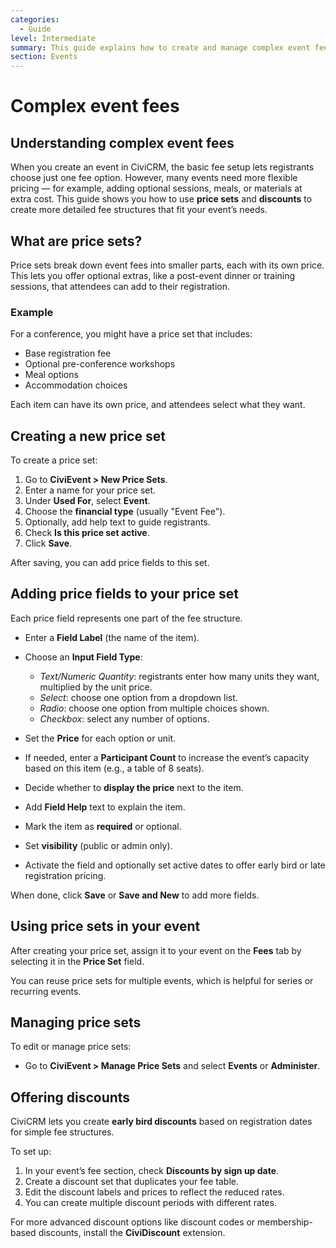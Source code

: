```yaml
---
categories:
  - Guide  
level: Intermediate  
summary: This guide explains how to create and manage complex event fees in CiviCRM using price sets and discounts, helping non-profit users offer flexible pricing options for event registration.  
section: Events  
---
```


# Complex event fees

## Understanding complex event fees

When you create an event in CiviCRM, the basic fee setup lets registrants choose just one fee option. However, many events need more flexible pricing — for example, adding optional sessions, meals, or materials at extra cost. This guide shows you how to use **price sets** and **discounts** to create more detailed fee structures that fit your event’s needs.

## What are price sets?

Price sets break down event fees into smaller parts, each with its own price. This lets you offer optional extras, like a post-event dinner or training sessions, that attendees can add to their registration.

### Example

For a conference, you might have a price set that includes:

- Base registration fee  
- Optional pre-conference workshops  
- Meal options  
- Accommodation choices  

Each item can have its own price, and attendees select what they want.

## Creating a new price set

To create a price set:

1. Go to **CiviEvent > New Price Sets**.  
2. Enter a name for your price set.  
3. Under **Used For**, select **Event**.  
4. Choose the **financial type** (usually "Event Fee").  
5. Optionally, add help text to guide registrants.  
6. Check **Is this price set active**.  
7. Click **Save**.

After saving, you can add price fields to this set.

## Adding price fields to your price set

Each price field represents one part of the fee structure.

- Enter a **Field Label** (the name of the item).  
- Choose an **Input Field Type**:  
  - *Text/Numeric Quantity*: registrants enter how many units they want, multiplied by the unit price.  
  - *Select*: choose one option from a dropdown list.  
  - *Radio*: choose one option from multiple choices shown.  
  - *Checkbox*: select any number of options.  

- Set the **Price** for each option or unit.  
- If needed, enter a **Participant Count** to increase the event’s capacity based on this item (e.g., a table of 8 seats).  
- Decide whether to **display the price** next to the item.  
- Add **Field Help** text to explain the item.  
- Mark the item as **required** or optional.  
- Set **visibility** (public or admin only).  
- Activate the field and optionally set active dates to offer early bird or late registration pricing.

When done, click **Save** or **Save and New** to add more fields.

## Using price sets in your event

After creating your price set, assign it to your event on the **Fees** tab by selecting it in the **Price Set** field.

You can reuse price sets for multiple events, which is helpful for series or recurring events.

## Managing price sets

To edit or manage price sets:

- Go to **CiviEvent > Manage Price Sets** and select **Events** or **Administer**.

## Offering discounts

CiviCRM lets you create **early bird discounts** based on registration dates for simple fee structures.

To set up:

1. In your event’s fee section, check **Discounts by sign up date**.  
2. Create a discount set that duplicates your fee table.  
3. Edit the discount labels and prices to reflect the reduced rates.  
4. You can create multiple discount periods with different rates.

For more advanced discount options like discount codes or membership-based discounts, install the **CiviDiscount** extension.
